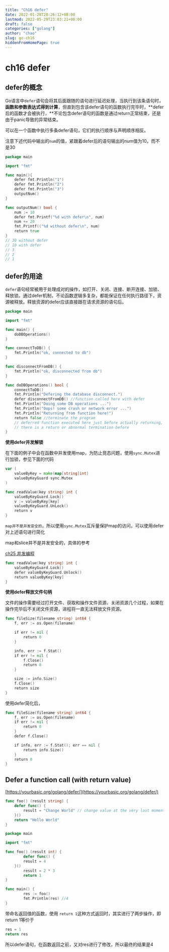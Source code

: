 ```yaml
---
title: "Ch16 defer"
date: 2022-01-28T20:26:12+08:00
lastmod: 2022-05-29T23:03:21+08:00
draft: false
categories: ["golang"]
author: "chao"
slug: go-ch16
hiddenFromHomePage: true
---
```


# ch16 defer

## defer的概念

Go语言中`defer`语句会将其后面跟随的语句进行延迟处理，当执行到该条语句时，**函数和参数表达式得到计算**，但直到包含该defer语句的函数执行完毕时，**defer后的函数才会被执行，**不论包含defer语句的函数是通过return正常结束，还是由于panic导致的异常结束。

可以在一个函数中执行多条defer语句，它们的执行顺序与声明顺序相反。

注意下述代码中输出的`num`的值，紧跟着defer后的语句输出的num值为10，而不是30

```go
package main

import "fmt"

func main(){
    defer fmt.Println("1")
    defer fmt.Println("2")
    defer fmt.Println("3")
    outputNum()
}

func outputNum() bool {
    num := 10
    defer fmt.Printf("%d with defer\n", num)
    num += 20
    fmt.Printf(("%d without defer\n", num)
    return true
}
// 30 without defer
// 10 with defer
// 3
// 2
// 1
```

## defer的用途

`defer`语句经常被用于处理成对的操作，如打开、关闭、连接、断开连接、加锁、释放锁。通过defer机制，不论函数逻辑多复杂，都能保证在任何执行路径下，资源被释放。释放资源的defer应该直接跟在请求资源的语句后。

```go
package main

import "fmt"

func main() {
    doDBOperations()
}

func connectToDB() {
    fmt.Println("ok, connected to db")
}

func disconnectFromDB() {
    fmt.Println("ok, disconnected from db")
}

func doDBOperations() bool {
    connectToDB()
    fmt.Println("Defering the database disconnect.")
    defer disconnectFromDB() //function called here with defer
    fmt.Println("Doing some DB operations ...")
    fmt.Println("Oops! some crash or network error ...")
    fmt.Println("Returning from function here!")
    return false //terminate the program
    // deferred function executed here just before actually returning, even if
    // there is a return or abnormal termination before
}
```

**使用defer并发解锁**

在下面的例子中会在函数中并发使用map，为防止竞态问题，使用`sync.Mutex`进行加锁，参见下面的代码

```go
var (
    valueByKey = make(map[string]int)
    valueByKeyGuard sync.Mutex
)

func readValue(key string) int {
    valueByKeyGuard.Lock()
    v := valueByKey[key]
    valueByKeyGuard.UnLock()
    return v
}
```

`map并不是并发安全的`，所以使用`sync.Mutex`互斥量保护map的访问，可以使用defer对上述语句进行简化

map和slice并不是并发安全的，具体的参考

[ch25 并发编程](ch25%20%E5%B9%B6%E5%8F%91%E7%BC%96%E7%A8%8B%20f0cdfb2499f74bc48b4fc5ece4619ee1.md)

```go
func readValue(key string) int {
    valueByKeyGuard.Lock()
    defer valueByKeyGuard.Unlock()
    return valueByKey[key]
}
```

**使用defer释放文件句柄**

文件的操作需要经过打开文件、获取和操作文件资源、关闭资源几个过程，如果在操作完毕后不关闭文件资源，进程将一直无法释放文件资源。

```go
func fileSize(filename string) int64 {
    f, err := os.Open(filename)

    if err != nil {
        return 0
    }

    info, err := f.Stat()
    if err != nil {
        f.Close()
        return 0
    }

    size := info.Size()
    f.Close()
    return size
}
```

使用defer简化后，

```go
func fileSize(filename string) int64 {
    f, err := os.Open(filename)
    if err != nil {
        return 0
    }
    defer f.Close()

    if info, err := f.Stat(); err == nil {
        return info.Size()
    }
    return 0
}
```

## **Defer a function call (with return value)**

[https://yourbasic.org/golang/defer/](https://yourbasic.org/golang/defer/)

```go
func foo() (result string) {
    defer func() {
        result = "Change World" // change value at the very last moment
    }()
    return "Hello World"
}
```

```go
package main

import "fmt"

func foo() (result int) {
		defer func() {
		result = 4
	}()
		result = 2 * 3
		return 1
}

func main() {
		res := foo()
		fmt.Println(res) //4
}
```

带命名返回值的函数，使用 `return 1`这种方式返回时，其实进行了两步操作，即return 1等价于

```go
res = 1
return res
```

所以defer语句，在函数返回之前，又对res进行了修改，所以最终的结果是4